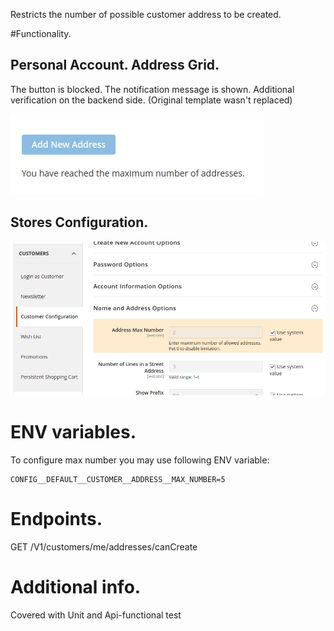 Restricts the number of possible customer address to be created.

#Functionality.
## Personal Account. Address Grid.
The button is blocked. The notification message is shown. Additional verification on the backend side.
(Original template wasn't replaced)

![Address Limitation](./readme/img/address_limitation.png)

## Stores Configuration. 
![Stores Configuration](./readme/img/stores_configuration.png)

# ENV variables.
To configure max number you may use following ENV variable:
```shell
CONFIG__DEFAULT__CUSTOMER__ADDRESS__MAX_NUMBER=5

```

# Endpoints.

GET /V1/customers/me/addresses/canCreate

# Additional info.

Covered with Unit and Api-functional test
